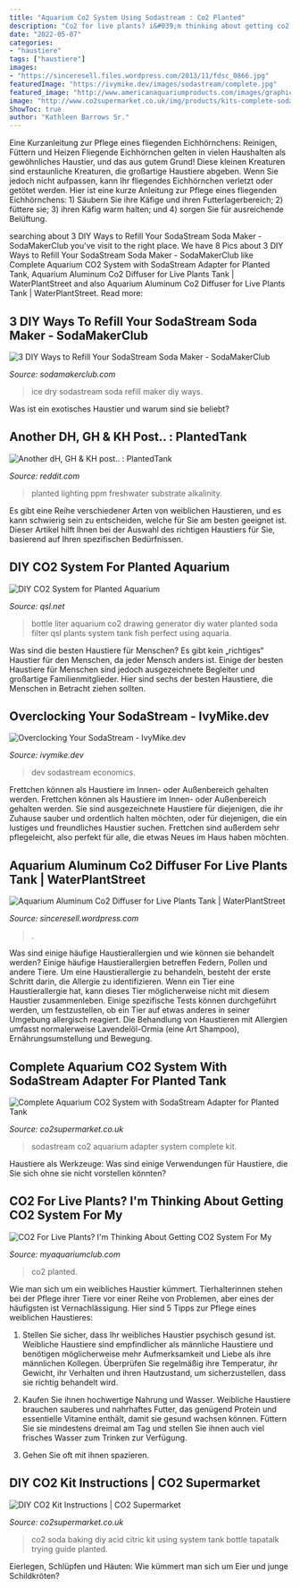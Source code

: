 ```yaml
---
title: "Aquarium Co2 System Using Sodastream : Co2 Planted"
description: "Co2 for live plants? i&#039;m thinking about getting co2 system for my"
date: "2022-05-07"
categories:
- "haustiere"
tags: ["haustiere"]
images:
- "https://sinceresell.files.wordpress.com/2013/11/fdsc_0866.jpg"
featuredImage: "https://ivymike.dev/images/sodastream/complete.jpg"
featured_image: "http://www.americanaquariumproducts.com/images/graphics/co2chart.jpg"
image: "http://www.co2supermarket.co.uk/img/products/kits-complete-sodastream-adapter-337/full/complete-adapter-kit.jpg"
ShowToc: true
author: "Kathleen Barrows Sr."
---
```



Eine Kurzanleitung zur Pflege eines fliegenden Eichhörnchens: Reinigen, Füttern und Heizen
Fliegende Eichhörnchen gelten in vielen Haushalten als gewöhnliches Haustier, und das aus gutem Grund! Diese kleinen Kreaturen sind erstaunliche Kreaturen, die großartige Haustiere abgeben. Wenn Sie jedoch nicht aufpassen, kann Ihr fliegendes Eichhörnchen verletzt oder getötet werden. Hier ist eine kurze Anleitung zur Pflege eines fliegenden Eichhörnchens: 1) Säubern Sie ihre Käfige und ihren Futterlagerbereich; 2) füttere sie; 3) ihren Käfig warm halten; und 4) sorgen Sie für ausreichende Belüftung.

	

		
searching about 3 DIY Ways to Refill Your SodaStream Soda Maker - SodaMakerClub you've visit to the right place. We have 8 Pics about 3 DIY Ways to Refill Your SodaStream Soda Maker - SodaMakerClub like Complete Aquarium CO2 System with SodaStream Adapter for Planted Tank, Aquarium Aluminum Co2 Diffuser for Live Plants Tank | WaterPlantStreet and also Aquarium Aluminum Co2 Diffuser for Live Plants Tank | WaterPlantStreet. Read more:
		
    
## 3 DIY Ways To Refill Your SodaStream Soda Maker - SodaMakerClub

<img loading=lazy src="http://sodamakerclub.com/wp-content/uploads/2015/10/IMG_4878.jpg" onerror="this.onerror=null;this.src='https://tse2.mm.bing.net/th?id=OIP.qpBuQnB5CKHCayg7sePdLgHaE7&amp;pid=15.1';" alt="3 DIY Ways to Refill Your SodaStream Soda Maker - SodaMakerClub">

_Source: sodamakerclub.com_

>ice dry sodastream soda refill maker diy ways. 

	

Was ist ein exotisches Haustier und warum sind sie beliebt?

    
## Another DH, GH &amp; KH Post.. : PlantedTank

<img loading=lazy src="http://www.americanaquariumproducts.com/images/graphics/co2chart.jpg" onerror="this.onerror=null;this.src='https://tse3.mm.bing.net/th?id=OIP.n5mgkInJegRLSBTAhobCAQHaF3&amp;pid=15.1';" alt="Another dH, GH &amp; KH post.. : PlantedTank">

_Source: reddit.com_

>planted lighting ppm freshwater substrate alkalinity. 

	

Es gibt eine Reihe verschiedener Arten von weiblichen Haustieren, und es kann schwierig sein zu entscheiden, welche für Sie am besten geeignet ist. Dieser Artikel hilft Ihnen bei der Auswahl des richtigen Haustiers für Sie, basierend auf Ihren spezifischen Bedürfnissen.

    
## DIY CO2 System For Planted Aquarium

<img loading=lazy src="http://www.qsl.net/w2wdx/aquaria/bottle.jpg" onerror="this.onerror=null;this.src='https://tse3.mm.bing.net/th?id=OIP.Y04aWFo8If0_14qOeotWcQHaLD&amp;pid=15.1';" alt="DIY CO2 System for Planted Aquarium">

_Source: qsl.net_

>bottle liter aquarium co2 drawing generator diy water planted soda filter qsl plants system tank fish perfect using aquaria. 

	

Was sind die besten Haustiere für Menschen?
Es gibt kein „richtiges“ Haustier für den Menschen, da jeder Mensch anders ist. Einige der besten Haustiere für Menschen sind jedoch ausgezeichnete Begleiter und großartige Familienmitglieder. Hier sind sechs der besten Haustiere, die Menschen in Betracht ziehen sollten.

    
## Overclocking Your SodaStream - IvyMike.dev

<img loading=lazy src="https://ivymike.dev/images/sodastream/complete.jpg" onerror="this.onerror=null;this.src='https://tse4.mm.bing.net/th?id=OIP.aR5RIL7arl6ll7CNP4pgKwHaJ4&amp;pid=15.1';" alt="Overclocking Your SodaStream - IvyMike.dev">

_Source: ivymike.dev_

>dev sodastream economics. 

	

Frettchen können als Haustiere im Innen- oder Außenbereich gehalten werden.
Frettchen können als Haustiere im Innen- oder Außenbereich gehalten werden. Sie sind ausgezeichnete Haustiere für diejenigen, die ihr Zuhause sauber und ordentlich halten möchten, oder für diejenigen, die ein lustiges und freundliches Haustier suchen. Frettchen sind außerdem sehr pflegeleicht, also perfekt für alle, die etwas Neues im Haus haben möchten.

    
## Aquarium Aluminum Co2 Diffuser For Live Plants Tank | WaterPlantStreet

<img loading=lazy src="https://sinceresell.files.wordpress.com/2013/11/fdsc_0866.jpg" onerror="this.onerror=null;this.src='https://tse3.mm.bing.net/th?id=OIP.xTiE8KDSFkfjaGRA7ZQLpwHaFj&amp;pid=15.1';" alt="Aquarium Aluminum Co2 Diffuser for Live Plants Tank | WaterPlantStreet">

_Source: sinceresell.wordpress.com_

>. 

	

Was sind einige häufige Haustierallergien und wie können sie behandelt werden?
Einige häufige Haustierallergien betreffen Federn, Pollen und andere Tiere. Um eine Haustierallergie zu behandeln, besteht der erste Schritt darin, die Allergie zu identifizieren. Wenn ein Tier eine Haustierallergie hat, kann dieses Tier möglicherweise nicht mit diesem Haustier zusammenleben. Einige spezifische Tests können durchgeführt werden, um festzustellen, ob ein Tier auf etwas anderes in seiner Umgebung allergisch reagiert. Die Behandlung von Haustieren mit Allergien umfasst normalerweise Lavendelöl-Ormia (eine Art Shampoo), Ernährungsumstellung und Bewegung.

    
## Complete Aquarium CO2 System With SodaStream Adapter For Planted Tank

<img loading=lazy src="http://www.co2supermarket.co.uk/img/products/kits-complete-sodastream-adapter-337/full/complete-adapter-kit.jpg" onerror="this.onerror=null;this.src='https://tse2.mm.bing.net/th?id=OIP.OI-Y8bJ55bdbDqdf8Ikz7gHaE7&amp;pid=15.1';" alt="Complete Aquarium CO2 System with SodaStream Adapter for Planted Tank">

_Source: co2supermarket.co.uk_

>sodastream co2 aquarium adapter system complete kit. 

	

Haustiere als Werkzeuge: Was sind einige Verwendungen für Haustiere, die Sie sich ohne sie nicht vorstellen könnten?

    
## CO2 For Live Plants? I&#039;m Thinking About Getting CO2 System For My

<img loading=lazy src="https://dlgdxii3fgupk.cloudfront.net/myaquariumclub.com/images/fbfiles/images/828w/image-58bee6e8dcfe9548cebe45e199f56859_v_1517540381.jpg" onerror="this.onerror=null;this.src='https://tse4.mm.bing.net/th?id=OIP.4sxOSm2eVSZBrp2HC3zLdwHaJ6&amp;pid=15.1';" alt="CO2 For Live Plants? I&#039;m Thinking About Getting CO2 System For My">

_Source: myaquariumclub.com_

>co2 planted. 

	

Wie man sich um ein weibliches Haustier kümmert.
Tierhalterinnen stehen bei der Pflege ihrer Tiere vor einer Reihe von Problemen, aber eines der häufigsten ist Vernachlässigung. Hier sind 5 Tipps zur Pflege eines weiblichen Haustieres:
1. Stellen Sie sicher, dass Ihr weibliches Haustier psychisch gesund ist. Weibliche Haustiere sind empfindlicher als männliche Haustiere und benötigen möglicherweise mehr Aufmerksamkeit und Liebe als ihre männlichen Kollegen. Überprüfen Sie regelmäßig ihre Temperatur, ihr Gewicht, ihr Verhalten und ihren Hautzustand, um sicherzustellen, dass sie richtig behandelt wird.

2. Kaufen Sie ihnen hochwertige Nahrung und Wasser. Weibliche Haustiere brauchen sauberes und nahrhaftes Futter, das genügend Protein und essentielle Vitamine enthält, damit sie gesund wachsen können. Füttern Sie sie mindestens dreimal am Tag und stellen Sie ihnen auch viel frisches Wasser zum Trinken zur Verfügung.

3. Gehen Sie oft mit ihnen spazieren.

    
## DIY CO2 Kit Instructions | CO2 Supermarket

<img loading=lazy src="https://www.co2supermarket.co.uk/img/guides/diy-co2-kit/diy-co2-bottle-configuration-baking-soda.jpg" onerror="this.onerror=null;this.src='https://tse2.mm.bing.net/th?id=OIP.y7q5lnhkFcjOwcrkdj_FfwHaGX&amp;pid=15.1';" alt="DIY CO2 Kit Instructions | CO2 Supermarket">

_Source: co2supermarket.co.uk_

>co2 soda baking diy acid citric kit using system tank bottle tapatalk trying guide planted. 

	

Eierlegen, Schlüpfen und Häuten: Wie kümmert man sich um Eier und junge Schildkröten?

